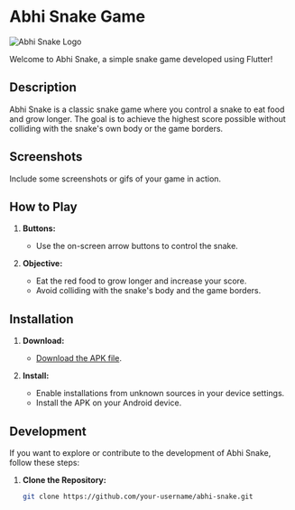 # Abhi Snake Game

![Abhi Snake Logo](https://e7.pngegg.com/pngimages/866/136/png-clipart-snakes-and-ladders-game-android-animated-snake-s-text-video-game.png)

Welcome to Abhi Snake, a simple snake game developed using Flutter!

<!-- The rest of your README content -->

## Description

Abhi Snake is a classic snake game where you control a snake to eat food and grow longer. The goal is to achieve the highest score possible without colliding with the snake's own body or the game borders.

## Screenshots

Include some screenshots or gifs of your game in action.

## How to Play

1. **Buttons:**
   - Use the on-screen arrow buttons to control the snake.

2. **Objective:**
   - Eat the red food to grow longer and increase your score.
   - Avoid colliding with the snake's body and the game borders.

## Installation

1. **Download:**
   - [Download the APK file](https://drive.google.com/drive/folders/1nGfezuTdf6GYBV2YNK86iscQeV7SuP6v?usp=sharing).

2. **Install:**
   - Enable installations from unknown sources in your device settings.
   - Install the APK on your Android device.

## Development

If you want to explore or contribute to the development of Abhi Snake, follow these steps:

1. **Clone the Repository:**
   ```bash
   git clone https://github.com/your-username/abhi-snake.git
